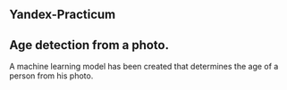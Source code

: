 ## Yandex-Practicum

## Age detection from a photo.   

A machine learning model has been created that determines the age of a person from his photo.